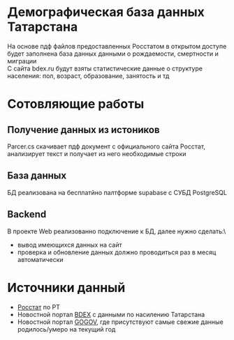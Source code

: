 # Демографическая база данных Татарстана
На основе пдф файлов предоставленных Росстатом в открытом доступе будет заполнена база данных данными о рождаемости, смертности и миграции\
С сайта bdex.ru будут взяты статистические данные о структуре населения: пол, возраст, образование, занятость и тд
# Сотовляющие работы
## Получение данных из истоников
Parcer.cs скачивает пдф документ с официального сайта Росстат, анализирует текст и получает из него необходимые строки
## База данных
БД реализована на бесплатйно палтформе supabase с СУБД PostgreSQL
## Backend
В проекте Web реализованно подключение к БД, далее нужно сделать:\ 
* вывод имеющихся данных на сайт
* проверка и обновление данных должно проводиться раз в месяц автоматически 
# Источники данный
* [Росстат](https://16.rosstat.gov.ru/naselenie) по РТ
* Новостной портал [BDEX](https://bdex.ru/naselenie/respublika-tatarstan/) с данными по насилению Татарстана
* Новостной портал [GOGOV](https://gogov.ru/natural-increase/rt), где присутствуют самые свежие данные родилось/умеро на текущий год
